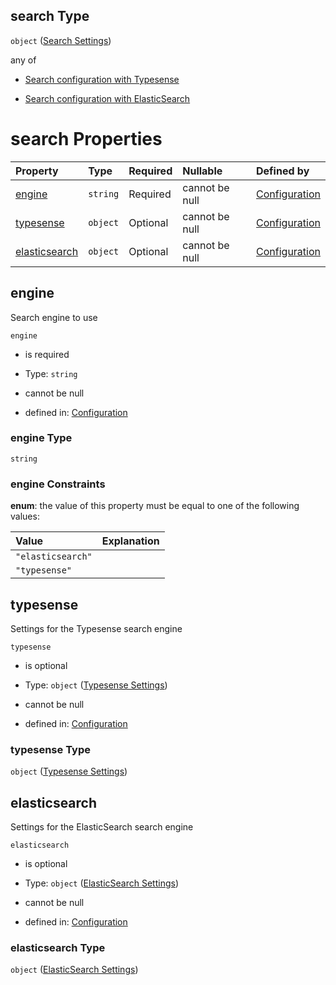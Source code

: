 ## search Type

`object` ([Search Settings](conf-properties-search-settings.md))

any of

*   [Search configuration with Typesense](conf-properties-search-settings-anyof-search-configuration-with-typesense.md "check type definition")

*   [Search configuration with ElasticSearch](conf-properties-search-settings-anyof-search-configuration-with-elasticsearch.md "check type definition")

# search Properties

| Property                        | Type     | Required | Nullable       | Defined by                                                                                                                                    |
| :------------------------------ | :------- | :------- | :------------- | :-------------------------------------------------------------------------------------------------------------------------------------------- |
| [engine](#engine)               | `string` | Required | cannot be null | [Configuration](conf-properties-search-settings-properties-engine.md "undefined#/properties/search/properties/engine")                        |
| [typesense](#typesense)         | `object` | Optional | cannot be null | [Configuration](conf-properties-search-settings-properties-typesense-settings.md "undefined#/properties/search/properties/typesense")         |
| [elasticsearch](#elasticsearch) | `object` | Optional | cannot be null | [Configuration](conf-properties-search-settings-properties-elasticsearch-settings.md "undefined#/properties/search/properties/elasticsearch") |

## engine

Search engine to use

`engine`

*   is required

*   Type: `string`

*   cannot be null

*   defined in: [Configuration](conf-properties-search-settings-properties-engine.md "undefined#/properties/search/properties/engine")

### engine Type

`string`

### engine Constraints

**enum**: the value of this property must be equal to one of the following values:

| Value             | Explanation |
| :---------------- | :---------- |
| `"elasticsearch"` |             |
| `"typesense"`     |             |

## typesense

Settings for the Typesense search engine

`typesense`

*   is optional

*   Type: `object` ([Typesense Settings](conf-properties-search-settings-properties-typesense-settings.md))

*   cannot be null

*   defined in: [Configuration](conf-properties-search-settings-properties-typesense-settings.md "undefined#/properties/search/properties/typesense")

### typesense Type

`object` ([Typesense Settings](conf-properties-search-settings-properties-typesense-settings.md))

## elasticsearch

Settings for the ElasticSearch search engine

`elasticsearch`

*   is optional

*   Type: `object` ([ElasticSearch Settings](conf-properties-search-settings-properties-elasticsearch-settings.md))

*   cannot be null

*   defined in: [Configuration](conf-properties-search-settings-properties-elasticsearch-settings.md "undefined#/properties/search/properties/elasticsearch")

### elasticsearch Type

`object` ([ElasticSearch Settings](conf-properties-search-settings-properties-elasticsearch-settings.md))
